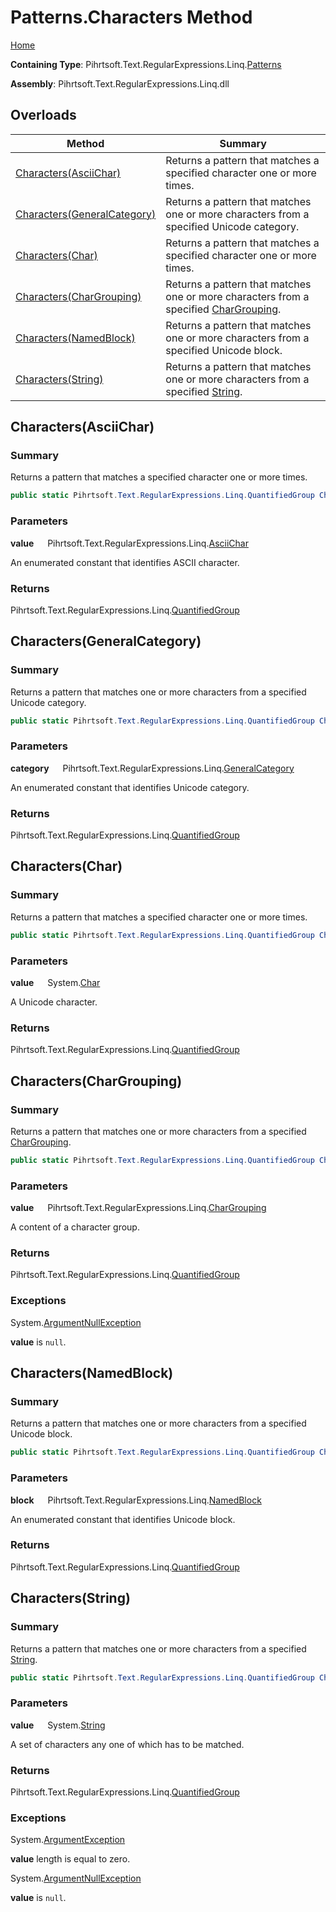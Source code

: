 # Patterns\.Characters Method

[Home](../../../../../../README.md)

**Containing Type**: Pihrtsoft\.Text\.RegularExpressions\.Linq\.[Patterns](../README.md)

**Assembly**: Pihrtsoft\.Text\.RegularExpressions\.Linq\.dll

## Overloads

| Method | Summary |
| ------ | ------- |
| [Characters(AsciiChar)](#Pihrtsoft_Text_RegularExpressions_Linq_Patterns_Characters_Pihrtsoft_Text_RegularExpressions_Linq_AsciiChar_) | Returns a pattern that matches a specified character one or more times\. |
| [Characters(GeneralCategory)](#Pihrtsoft_Text_RegularExpressions_Linq_Patterns_Characters_Pihrtsoft_Text_RegularExpressions_Linq_GeneralCategory_) | Returns a pattern that matches one or more characters from a specified Unicode category\. |
| [Characters(Char)](#Pihrtsoft_Text_RegularExpressions_Linq_Patterns_Characters_System_Char_) | Returns a pattern that matches a specified character one or more times\. |
| [Characters(CharGrouping)](#Pihrtsoft_Text_RegularExpressions_Linq_Patterns_Characters_Pihrtsoft_Text_RegularExpressions_Linq_CharGrouping_) | Returns a pattern that matches one or more characters from a specified [CharGrouping](../../CharGrouping/README.md)\. |
| [Characters(NamedBlock)](#Pihrtsoft_Text_RegularExpressions_Linq_Patterns_Characters_Pihrtsoft_Text_RegularExpressions_Linq_NamedBlock_) | Returns a pattern that matches one or more characters from a specified Unicode block\. |
| [Characters(String)](#Pihrtsoft_Text_RegularExpressions_Linq_Patterns_Characters_System_String_) | Returns a pattern that matches one or more characters from a specified [String](https://docs.microsoft.com/en-us/dotnet/api/system.string)\. |

## Characters\(AsciiChar\) <a name="Pihrtsoft_Text_RegularExpressions_Linq_Patterns_Characters_Pihrtsoft_Text_RegularExpressions_Linq_AsciiChar_"></a>

### Summary

Returns a pattern that matches a specified character one or more times\.

```csharp
public static Pihrtsoft.Text.RegularExpressions.Linq.QuantifiedGroup Characters(Pihrtsoft.Text.RegularExpressions.Linq.AsciiChar value)
```

### Parameters

**value** &emsp; Pihrtsoft\.Text\.RegularExpressions\.Linq\.[AsciiChar](../../AsciiChar/README.md)

An enumerated constant that identifies ASCII character\.

### Returns

Pihrtsoft\.Text\.RegularExpressions\.Linq\.[QuantifiedGroup](../../QuantifiedGroup/README.md)

## Characters\(GeneralCategory\) <a name="Pihrtsoft_Text_RegularExpressions_Linq_Patterns_Characters_Pihrtsoft_Text_RegularExpressions_Linq_GeneralCategory_"></a>

### Summary

Returns a pattern that matches one or more characters from a specified Unicode category\.

```csharp
public static Pihrtsoft.Text.RegularExpressions.Linq.QuantifiedGroup Characters(Pihrtsoft.Text.RegularExpressions.Linq.GeneralCategory category)
```

### Parameters

**category** &emsp; Pihrtsoft\.Text\.RegularExpressions\.Linq\.[GeneralCategory](../../GeneralCategory/README.md)

An enumerated constant that identifies Unicode category\.

### Returns

Pihrtsoft\.Text\.RegularExpressions\.Linq\.[QuantifiedGroup](../../QuantifiedGroup/README.md)

## Characters\(Char\) <a name="Pihrtsoft_Text_RegularExpressions_Linq_Patterns_Characters_System_Char_"></a>

### Summary

Returns a pattern that matches a specified character one or more times\.

```csharp
public static Pihrtsoft.Text.RegularExpressions.Linq.QuantifiedGroup Characters(char value)
```

### Parameters

**value** &emsp; System\.[Char](https://docs.microsoft.com/en-us/dotnet/api/system.char)

A Unicode character\.

### Returns

Pihrtsoft\.Text\.RegularExpressions\.Linq\.[QuantifiedGroup](../../QuantifiedGroup/README.md)

## Characters\(CharGrouping\) <a name="Pihrtsoft_Text_RegularExpressions_Linq_Patterns_Characters_Pihrtsoft_Text_RegularExpressions_Linq_CharGrouping_"></a>

### Summary

Returns a pattern that matches one or more characters from a specified [CharGrouping](../../CharGrouping/README.md)\.

```csharp
public static Pihrtsoft.Text.RegularExpressions.Linq.QuantifiedGroup Characters(Pihrtsoft.Text.RegularExpressions.Linq.CharGrouping value)
```

### Parameters

**value** &emsp; Pihrtsoft\.Text\.RegularExpressions\.Linq\.[CharGrouping](../../CharGrouping/README.md)

A content of a character group\.

### Returns

Pihrtsoft\.Text\.RegularExpressions\.Linq\.[QuantifiedGroup](../../QuantifiedGroup/README.md)

### Exceptions

System\.[ArgumentNullException](https://docs.microsoft.com/en-us/dotnet/api/system.argumentnullexception)

**value** is `null`\.

## Characters\(NamedBlock\) <a name="Pihrtsoft_Text_RegularExpressions_Linq_Patterns_Characters_Pihrtsoft_Text_RegularExpressions_Linq_NamedBlock_"></a>

### Summary

Returns a pattern that matches one or more characters from a specified Unicode block\.

```csharp
public static Pihrtsoft.Text.RegularExpressions.Linq.QuantifiedGroup Characters(Pihrtsoft.Text.RegularExpressions.Linq.NamedBlock block)
```

### Parameters

**block** &emsp; Pihrtsoft\.Text\.RegularExpressions\.Linq\.[NamedBlock](../../NamedBlock/README.md)

An enumerated constant that identifies Unicode block\.

### Returns

Pihrtsoft\.Text\.RegularExpressions\.Linq\.[QuantifiedGroup](../../QuantifiedGroup/README.md)

## Characters\(String\) <a name="Pihrtsoft_Text_RegularExpressions_Linq_Patterns_Characters_System_String_"></a>

### Summary

Returns a pattern that matches one or more characters from a specified [String](https://docs.microsoft.com/en-us/dotnet/api/system.string)\.

```csharp
public static Pihrtsoft.Text.RegularExpressions.Linq.QuantifiedGroup Characters(string value)
```

### Parameters

**value** &emsp; System\.[String](https://docs.microsoft.com/en-us/dotnet/api/system.string)

A set of characters any one of which has to be matched\.

### Returns

Pihrtsoft\.Text\.RegularExpressions\.Linq\.[QuantifiedGroup](../../QuantifiedGroup/README.md)

### Exceptions

System\.[ArgumentException](https://docs.microsoft.com/en-us/dotnet/api/system.argumentexception)

**value** length is equal to zero\.

System\.[ArgumentNullException](https://docs.microsoft.com/en-us/dotnet/api/system.argumentnullexception)

**value** is `null`\.

